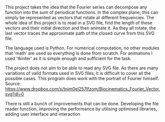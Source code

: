 This project takes the idea that the Fourier series can decompose any function into the sum of periodical functions. In the complex plane, this can simply be represented as vectors that rotate at different frequencies.
The whole idea of this project is to read in a SVG file, find the length of these vectors and their initial direction and then animate it. As they all rotate, the last vector traces the approximate path of the closed curve from this SVG file.

The language used is Python. For numerical computation, no other modules that 'math' are used so everything is done from scratch. For animations I used 'tkinter' as it is simple enough and sufficient for the task.

The project does not aim to be able to read any SVG file. As there are many variations of valid formats used in SVG files, it is difficult to cover all the possible cases. This program does work with the portrait of Fourier himself. Source: https://www.dropbox.com/s/tnim0el257lfzom/Biocinematics_Fourier_Vector.svg?dl=0

There is still a bunch of improvements that can be done. Developing the file reader function, improving the performance by utilising optimised libraries, adding user interface and interaction
